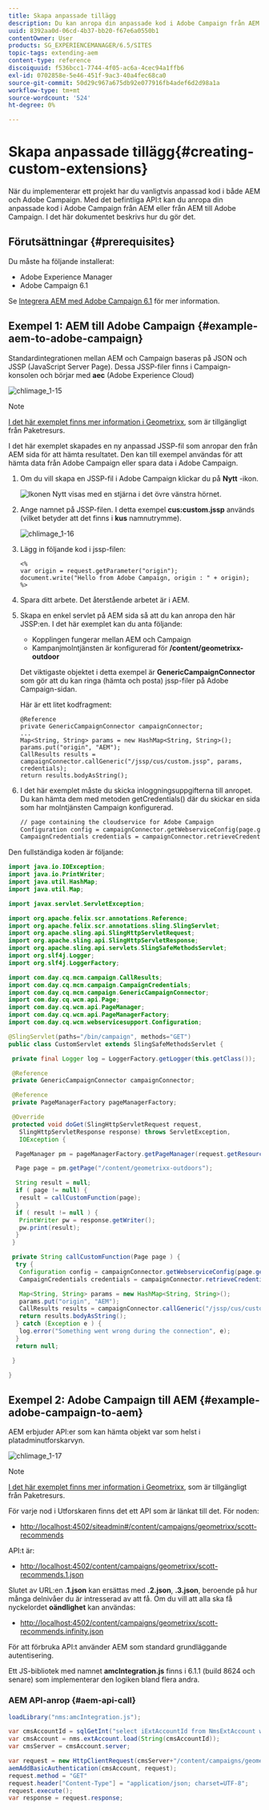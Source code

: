 ```yaml
---
title: Skapa anpassade tillägg
description: Du kan anropa din anpassade kod i Adobe Campaign från AEM eller från AEM till Adobe Campaign.
uuid: 8392aa0d-06cd-4b37-bb20-f67e6a0550b1
contentOwner: User
products: SG_EXPERIENCEMANAGER/6.5/SITES
topic-tags: extending-aem
content-type: reference
discoiquuid: f536bcc1-7744-4f05-ac6a-4cec94a1ffb6
exl-id: 0702858e-5e46-451f-9ac3-40a4fec68ca0
source-git-commit: 50d29c967a675db92e077916fb4adef6d2d98a1a
workflow-type: tm+mt
source-wordcount: '524'
ht-degree: 0%

---
```


# Skapa anpassade tillägg{#creating-custom-extensions}

När du implementerar ett projekt har du vanligtvis anpassad kod i både AEM och Adobe Campaign. Med det befintliga API:t kan du anropa din anpassade kod i Adobe Campaign från AEM eller från AEM till Adobe Campaign. I det här dokumentet beskrivs hur du gör det.

## Förutsättningar {#prerequisites}

Du måste ha följande installerat:

* Adobe Experience Manager
* Adobe Campaign 6.1

Se [Integrera AEM med Adobe Campaign 6.1](/help/sites-administering/campaignonpremise.md) för mer information.

## Exempel 1: AEM till Adobe Campaign {#example-aem-to-adobe-campaign}

Standardintegrationen mellan AEM och Campaign baseras på JSON och JSSP (JavaScript Server Page). Dessa JSSP-filer finns i Campaign-konsolen och börjar med **aec** (Adobe Experience Cloud)

![chlimage_1-15](assets/chlimage_1-15a.png)

>[!NOTE]
>
>[I det här exemplet finns mer information i Geometrixx](/help/sites-developing/we-retail.md), som är tillgängligt från Paketresurs.

I det här exemplet skapades en ny anpassad JSSP-fil som anropar den från AEM sida för att hämta resultatet. Den kan till exempel användas för att hämta data från Adobe Campaign eller spara data i Adobe Campaign.

1. Om du vill skapa en JSSP-fil i Adobe Campaign klickar du på **Nytt** -ikon.

   ![Ikonen Nytt visas med en stjärna i det övre vänstra hörnet.](do-not-localize/chlimage_1-4a.png)

1. Ange namnet på JSSP-filen. I detta exempel **cus:custom.jssp** används (vilket betyder att det finns i **kus** namnutrymme).

   ![chlimage_1-16](assets/chlimage_1-16a.png)

1. Lägg in följande kod i jssp-filen:

   ```
   <%
   var origin = request.getParameter("origin");
   document.write("Hello from Adobe Campaign, origin : " + origin);
   %>
   ```

1. Spara ditt arbete. Det återstående arbetet är i AEM.
1. Skapa en enkel servlet på AEM sida så att du kan anropa den här JSSP:en. I det här exemplet kan du anta följande:

   * Kopplingen fungerar mellan AEM och Campaign
   * Kampanjmolntjänsten är konfigurerad för **/content/geometrixx-outdoor**

   Det viktigaste objektet i detta exempel är **GenericCampaignConnector** som gör att du kan ringa (hämta och posta) jssp-filer på Adobe Campaign-sidan.

   Här är ett litet kodfragment:

   ```
   @Reference
   private GenericCampaignConnector campaignConnector;
   ...
   Map<String, String> params = new HashMap<String, String>();
   params.put("origin", "AEM");
   CallResults results = campaignConnector.callGeneric("/jssp/cus/custom.jssp", params, credentials);
   return results.bodyAsString();
   ```

1. I det här exemplet måste du skicka inloggningsuppgifterna till anropet. Du kan hämta dem med metoden getCredentials() där du skickar en sida som har molntjänsten Campaign konfigurerad.

   ```xml
   // page containing the cloudservice for Adobe Campaign
   Configuration config = campaignConnector.getWebserviceConfig(page.getContentResource().getParent());
   CampaignCredentials credentials = campaignConnector.retrieveCredentials(config);
   ```

Den fullständiga koden är följande:

```java
import java.io.IOException;
import java.io.PrintWriter;
import java.util.HashMap;
import java.util.Map;

import javax.servlet.ServletException;

import org.apache.felix.scr.annotations.Reference;
import org.apache.felix.scr.annotations.sling.SlingServlet;
import org.apache.sling.api.SlingHttpServletRequest;
import org.apache.sling.api.SlingHttpServletResponse;
import org.apache.sling.api.servlets.SlingSafeMethodsServlet;
import org.slf4j.Logger;
import org.slf4j.LoggerFactory;

import com.day.cq.mcm.campaign.CallResults;
import com.day.cq.mcm.campaign.CampaignCredentials;
import com.day.cq.mcm.campaign.GenericCampaignConnector;
import com.day.cq.wcm.api.Page;
import com.day.cq.wcm.api.PageManager;
import com.day.cq.wcm.api.PageManagerFactory;
import com.day.cq.wcm.webservicesupport.Configuration;

@SlingServlet(paths="/bin/campaign", methods="GET")
public class CustomServlet extends SlingSafeMethodsServlet {

 private final Logger log = LoggerFactory.getLogger(this.getClass());

 @Reference
 private GenericCampaignConnector campaignConnector;

 @Reference
 private PageManagerFactory pageManagerFactory;

 @Override
 protected void doGet(SlingHttpServletRequest request,
   SlingHttpServletResponse response) throws ServletException,
   IOException {

  PageManager pm = pageManagerFactory.getPageManager(request.getResourceResolver());

  Page page = pm.getPage("/content/geometrixx-outdoors");

  String result = null;
  if ( page != null) {
   result = callCustomFunction(page);
  }
  if ( result != null ) {
   PrintWriter pw = response.getWriter();
   pw.print(result);
  }
 }

 private String callCustomFunction(Page page ) {
  try {
   Configuration config = campaignConnector.getWebserviceConfig(page.getContentResource().getParent());
   CampaignCredentials credentials = campaignConnector.retrieveCredentials(config);

   Map<String, String> params = new HashMap<String, String>();
   params.put("origin", "AEM");
   CallResults results = campaignConnector.callGeneric("/jssp/cus/custom.jssp", params, credentials);
   return results.bodyAsString();
  } catch (Exception e ) {
   log.error("Something went wrong during the connection", e);
  }
  return null;

 }

}
```

## Exempel 2: Adobe Campaign till AEM {#example-adobe-campaign-to-aem}

AEM erbjuder API:er som kan hämta objekt var som helst i platadminutforskarvyn.

![chlimage_1-17](assets/chlimage_1-17a.png)

>[!NOTE]
>
>[I det här exemplet finns mer information i Geometrixx](/help/sites-developing/we-retail.md), som är tillgängligt från Paketresurs.

För varje nod i Utforskaren finns det ett API som är länkat till det. För noden:

* [http://localhost:4502/siteadmin#/content/campaigns/geometrixx/scott-recommends](http://localhost:4502/siteadmin#/content/campaigns/geometrixx/scott-recommends)

API:t är:

* [http://localhost:4502/content/campaigns/geometrixx/scott-recommends.1.json](http://localhost:4502/content/campaigns/geometrixx/scott-recommends.2.json)

Slutet av URL:en **.1.json** kan ersättas med **.2.json**, **.3.json**, beroende på hur många delnivåer du är intresserad av att få. Om du vill att alla ska få nyckelordet **oändlighet** kan användas:

* [http://localhost:4502/content/campaigns/geometrixx/scott-recommends.infinity.json](http://localhost:4502/content/campaigns/geometrixx/scott-recommends.2.json)

För att förbruka API:t använder AEM som standard grundläggande autentisering.

Ett JS-bibliotek med namnet **amcIntegration.js** finns i 6.1.1 (build 8624 och senare) som implementerar den logiken bland flera andra.

### AEM API-anrop {#aem-api-call}

```java
loadLibrary("nms:amcIntegration.js");

var cmsAccountId = sqlGetInt("select iExtAccountId from NmsExtAccount where sName=$(sz)","aemInstance")
var cmsAccount = nms.extAccount.load(String(cmsAccountId));
var cmsServer = cmsAccount.server;

var request = new HttpClientRequest(cmsServer+"/content/campaigns/geometrixx.infinity.json")
aemAddBasicAuthentication(cmsAccount, request);
request.method = "GET"
request.header["Content-Type"] = "application/json; charset=UTF-8";
request.execute();
var response = request.response;
```
